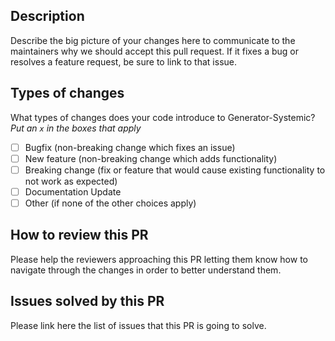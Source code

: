 ## Description

Describe the big picture of your changes here to communicate to the maintainers why we should accept this pull request. If it fixes a bug or resolves a feature request, be sure to link to that issue.

## Types of changes

What types of changes does your code introduce to Generator-Systemic?
_Put an `x` in the boxes that apply_

- [ ] Bugfix (non-breaking change which fixes an issue)
- [ ] New feature (non-breaking change which adds functionality)
- [ ] Breaking change (fix or feature that would cause existing functionality to not work as expected)
- [ ] Documentation Update
- [ ] Other (if none of the other choices apply)

## How to review this PR

Please help the reviewers approaching this PR letting them know how to navigate through the changes in order to better understand them.

## Issues solved by this PR

Please link here the list of issues that this PR is going to solve.
